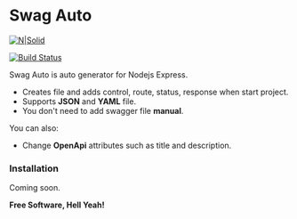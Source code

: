# Swag Auto

[![N|Solid](https://s.gravatar.com/avatar/c36e7e0d5554c4ab2d65e6c7caf68db3?size=250&default=retro)](https://nodesource.com/products/nsolid)

[![Build Status](https://travis-ci.org/joemccann/dillinger.svg?branch=master)](https://github.com/serkankayaa/swag-auto)

Swag Auto is auto generator for Nodejs Express.
  - Creates file and adds control, route, status, response when start project.
  - Supports **JSON** and **YAML** file.
  - You don't need to add swagger file **manual**.

You can also:
  - Change **OpenApi** attributes such as title and description. 

### Installation

Coming soon.

**Free Software, Hell Yeah!**
